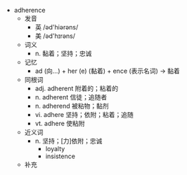 - adherence
  - 发音
    - 英 /əd'hiərəns/
    - 美 /əd'hɪrəns/
  - 词义
    - n. 黏着；坚持；忠诚
  - 记忆
    - ad (向…) + her (e) (黏着) + ence (表示名词) → 黏着
  - 同根词
    - adj. adherent 附着的；粘着的
    - n. adherent 信徒；追随者
    - n. adherend 被粘物；黏剂
    - vi. adhere 坚持；依附；粘着；追随
    - vt. adhere 使粘附
  - 近义词
    - n. 坚持；[力]依附；忠诚
      - loyalty
      - insistence
  - 补充
